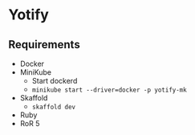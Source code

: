 # Yotify

## Requirements

* Docker
* MiniKube
  * Start dockerd
  * `minikube start --driver=docker -p yotify-mk`
* Skaffold
  * `skaffold dev`
* Ruby
* RoR 5
